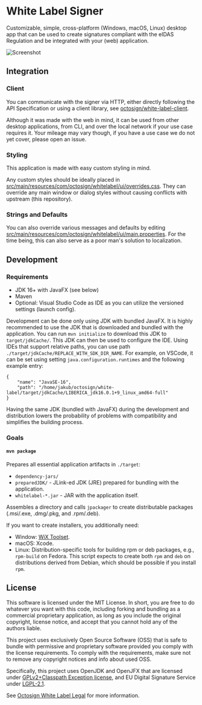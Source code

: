 # White Label Signer

Customizable, simple, cross-platform (Windows, macOS, Linux) desktop app that can be used to create signatures compliant with the eIDAS Regulation and be integrated with your (web) application.

![Screenshot](https://github.com/octosign/branding/blob/main/screenshots/White%20Label.png?raw=true)

## Integration

### Client

You can communicate with the signer via HTTP, either directly following the API Specification or using a client library, see [octosign/white-label-client](https://github.com/octosign/white-label-client).

Although it was made with the web in mind, it can be used from other desktop applications, from CLI, and over the local network if your use case requires it.
Your mileage may vary though, if you have a use case we do not yet cover, please open an issue.

### Styling

This application is made with easy custom styling in mind.

Any custom styles should be ideally placed in [src/main/resources/com/octosign/whitelabel/ui/overrides.css](https://github.com/octosign/white-label/blob/main/src/main/resources/com/octosign/whitelabel/ui/overrides.css). They can override any main window or dialog styles without causing conflicts with upstream (this repository).

### Strings and Defaults

You can also override various messages and defaults by editing [src/main/resources/com/octosign/whitelabel/ui/main.properties](https://github.com/octosign/white-label/blob/main/src/main/resources/com/octosign/whitelabel/ui/main.properties). For the time being, this can also serve as a poor man's solution to localization.

## Development

### Requirements

- JDK 16+ with JavaFX (see below)
- Maven
- Optional: Visual Studio Code as IDE as you can utilize the versioned settings (launch config).

Development can be done only using JDK with bundled JavaFX. It is highly recommended to use the JDK that is downloaded and bundled with the application. You can run `mvn initialize` to download this JDK to `target/jdkCache/`. This JDK can then be used to configure the IDE. Using IDEs that support relative paths, you can use path `./target/jdkCache/REPLACE_WITH_SDK_DIR_NAME`. For example, on VSCode, it can be set using setting `java.configuration.runtimes` and the following example entry:

```
{
    "name": "JavaSE-16",
    "path": "/home/jakub/octosign/white-label/target/jdkCache/LIBERICA_jdk16.0.1+9_linux_amd64-full"
}
```

Having the same JDK (bundled with JavaFX) during the development and distribution lowers the probability of problems with compatibility and simplifies the building process.

### Goals

#### `mvn package`

Prepares all essential application artifacts in `./target`:

- `dependency-jars/`
- `preparedJDK/` - JLink-ed JDK (JRE) prepared for bundling with the application.
- `whitelabel-*.jar` - JAR with the application itself.

Assembles a directory and calls `jpackager` to create distributable packages (.msi/.exe, .dmg/.pkg, and .rpm/.deb).

If you want to create installers, you additionally need:

- Window: [WiX Toolset](https://wixtoolset.org/).
- macOS: Xcode.
- Linux: Distribution-specific tools for building rpm or deb packages, e.g., `rpm-build` on Fedora. This script expects to create both `rpm` and `deb` on distributions derived from Debian, which should be possible if you install `rpm`.

## License

This software is licensed under the MIT License.
In short, you are free to do whatever you want with this code, including forking and bundling as a commercial proprietary application, as long as you include the original copyright, license notice, and accept that you cannot hold any of the authors liable.

This project uses exclusively Open Source Software (OSS) that is safe to bundle with permissive and proprietary software provided you comply with the license requirements.
To comply with the requirements, make sure not to remove any copyright notices and info about used OSS.

Specifically, this project uses OpenJDK and OpenJFX that are licensed under [GPLv2+Classpath Exception license](https://openjdk.java.net/legal/gplv2+ce.html), and EU Digital Signature Service under [LGPL-2.1](https://github.com/esig/dss/blob/4b82afb014f0836eb282e1e3498ab4bb843ef321/LICENSE).

See [Octosign White Label Legal](https://whitelabel.octosign.com/legal) for more information.
